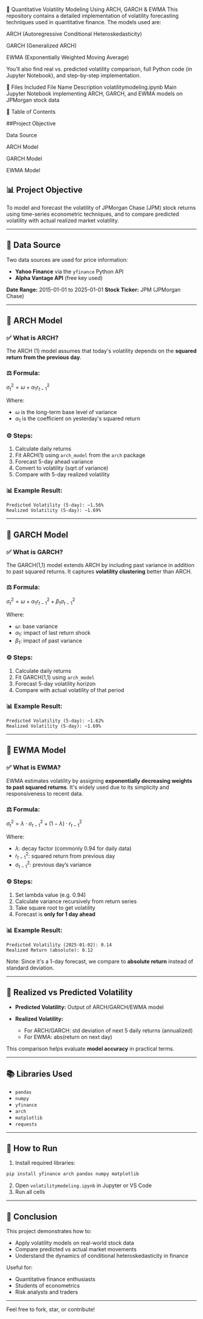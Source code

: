 
🧠 Quantitative Volatility Modeling Using ARCH, GARCH & EWMA
This repository contains a detailed implementation of volatility forecasting techniques used in quantitative finance. The models used are:

ARCH (Autoregressive Conditional Heteroskedasticity)

GARCH (Generalized ARCH)

EWMA (Exponentially Weighted Moving Average)

You’ll also find real vs. predicted volatility comparison, full Python code (in Jupyter Notebook), and step-by-step implementation.

📁 Files Included
File Name	Description
volatilitymodeling.ipynb	Main Jupyter Notebook implementing ARCH, GARCH, and EWMA models on JPMorgan stock data

📌 Table of Contents

##Project Objective

Data Source

ARCH Model

GARCH Model

EWMA Model

## 📊 Project Objective

To model and forecast the volatility of JPMorgan Chase (JPM) stock returns using time-series econometric techniques, and to compare predicted volatility with actual realized market volatility.

---

## 🔹 Data Source

Two data sources are used for price information:

* **Yahoo Finance** via the `yfinance` Python API
* **Alpha Vantage API** (free key used)

**Date Range:** 2015-01-01 to 2025-01-01
**Stock Ticker:** JPM (JPMorgan Chase)

---

## 🔄 ARCH Model

### ✅ What is ARCH?

The ARCH (1) model assumes that today's volatility depends on the **squared return from the previous day**.

### ⚖️ Formula:

$\sigma^2_t = \omega + \alpha_1 r_{t-1}^2$

Where:

* $\omega$ is the long-term base level of variance
* $\alpha_1$ is the coefficient on yesterday's squared return

### ⚙️ Steps:

1. Calculate daily returns
2. Fit ARCH(1) using `arch_model` from the `arch` package
3. Forecast 5-day ahead variance
4. Convert to volatility (sqrt of variance)
5. Compare with 5-day realized volatility

### 📊 Example Result:

```
Predicted Volatility (5-day): ~1.56%
Realized Volatility (5-day): ~1.69%
```

---

## 🔄 GARCH Model

### ✅ What is GARCH?

The GARCH(1,1) model extends ARCH by including past variance in addition to past squared returns. It captures **volatility clustering** better than ARCH.

### ⚖️ Formula:

$\sigma^2_t = \omega + \alpha_1 r_{t-1}^2 + \beta_1 \sigma^2_{t-1}$

Where:

* $\omega$: base variance
* $\alpha_1$: impact of last return shock
* $\beta_1$: impact of past variance

### ⚙️ Steps:

1. Calculate daily returns
2. Fit GARCH(1,1) using `arch_model`
3. Forecast 5-day volatility horizon
4. Compare with actual volatility of that period

### 📊 Example Result:

```
Predicted Volatility (5-day): ~1.62%
Realized Volatility (5-day): ~1.69%
```

---

## 🔄 EWMA Model

### ✅ What is EWMA?

EWMA estimates volatility by assigning **exponentially decreasing weights to past squared returns**. It's widely used due to its simplicity and responsiveness to recent data.

### ⚖️ Formula:

$\sigma^2_t = \lambda \cdot \sigma^2_{t-1} + (1 - \lambda) \cdot r^2_{t-1}$

Where:

* $\lambda$: decay factor (commonly 0.94 for daily data)
* $r^2_{t-1}$: squared return from previous day
* $\sigma^2_{t-1}$: previous day’s variance

### ⚙️ Steps:

1. Set lambda value (e.g. 0.94)
2. Calculate variance recursively from return series
3. Take square root to get volatility
4. Forecast is **only for 1 day ahead**

### 📊 Example Result:

```
Predicted Volatility (2025-01-02): 0.14
Realized Return (absolute): 0.12
```

Note: Since it's a 1-day forecast, we compare to **absolute return** instead of standard deviation.

---

## 👀 Realized vs Predicted Volatility

* **Predicted Volatility:** Output of ARCH/GARCH/EWMA model
* **Realized Volatility:**

  * For ARCH/GARCH: std deviation of next 5 daily returns (annualized)
  * For EWMA: abs(return on next day)

This comparison helps evaluate **model accuracy** in practical terms.

---

## 📚 Libraries Used

* `pandas`
* `numpy`
* `yfinance`
* `arch`
* `matplotlib`
* `requests`

---

## 🔧 How to Run

1. Install required libraries:

```bash
pip install yfinance arch pandas numpy matplotlib
```

2. Open `volatilitymodeling.ipynb` in Jupyter or VS Code
3. Run all cells

---

## 🚀 Conclusion

This project demonstrates how to:

* Apply volatility models on real-world stock data
* Compare predicted vs actual market movements
* Understand the dynamics of conditional heteroskedasticity in finance

Useful for:

* Quantitative finance enthusiasts
* Students of econometrics
* Risk analysts and traders

---

Feel free to fork, star, or contribute!



